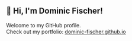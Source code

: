 ## 👋 Hi, I'm Dominic Fischer!

Welcome to my GitHub profile.  
Check out my portfolio: [dominic-fischer.github.io](https://dominic-fischer.github.io)
